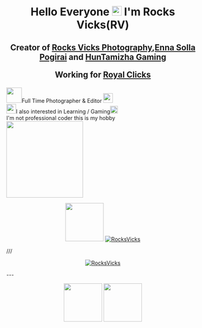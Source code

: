 <h1 align="center">Hello Everyone <img src="https://media.giphy.com/media/hvRJCLFzcasrR4ia7z/giphy.gif" width="25px"> I'm Rocks Vicks(RV) </h1>
<h2 align="center">Creator of <a href="https://www.youtube.com/c/RocksVicksPhotography?sub_confirmation=1" target="_blank">Rocks Vicks Photography</a>,<a href="https://www.youtube.com/c/EnnaSollaPogirai?sub_confirmation=1" target="_blank">Enna Solla Pogirai</a> and <a href="https://www.youtube.com/c/HunTamizha?sub_confirmation=1" target="_blank">HunTamizha Gaming</a> 
<p align="center">Working for <a href="https://www.youtube.com/c/RoyalClicks?sub_confirmation=1" target="_blank">Royal Clicks</a> </p> </h2>

<img src="https://media.giphy.com/media/VARsZP4OnIWUgKVouI/giphy.gif" width="40px">Full Time Photographer & Editor <img src="https://media.giphy.com/media/U4YLhjX4vz825EeTu0/giphy.gif" width="25px"> <br>
<img src="https://media.giphy.com/media/rW9bOzOzQ7zAb7Xoik/giphy.gif" width="25px">I also interested in Learning / Gaming<img src="https://media.giphy.com/media/jsJDcwJ9qqaR0kQwmj/giphy.gif" width="20px"> <br>
I'm not professional coder this is my hobby <br>
<img src="https://media.giphy.com/media/zOvBKUUEERdNm/giphy.gif" width="200px"> <br>

<p align="center"> <a href="https://www.instagram.com/rocksvicks" target="_blank"> 
 <img src="https://media.giphy.com/media/LpDmM2wSt6Hm5fKJVa/giphy.gif" width="100px"></a> 
 <a href="https://twitter.com/RocksVicks" target="blank"><img src="https://img.shields.io/twitter/follow/RocksVicks?logo=twitter&style=for-the-badge" alt="RocksVicks" /></a></p>
///
<p align="center"> <a href="https://github.com/ryo-ma/github-profile-trophy"><img src="https://github-profile-trophy.vercel.app/?username=RocksVicks&margin-w=8" alt="RocksVicks" /></a> </p>
---
 <p align="center"> <img src="https://media.giphy.com/media/fGIsem7KrcgBRnulWL/giphy.gif" width="100px"> <img src="https://media.giphy.com/media/P078KVFgaDxUzphSOf/giphy.gif" width="100px"> <p3>
